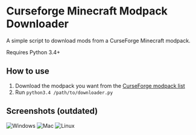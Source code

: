 Curseforge Minecraft Modpack Downloader
=============================

A simple script to download mods from a CurseForge Minecraft modpack.

Requires Python 3.4+

How to use
----------

  1. Download the modpack you want from the [CurseForge modpack list](http://www.curse.com/modpacks/minecraft)
  2. Run `python3.4 /path/to/downloader.py`

Screenshots (outdated)
----------
![Windows](/screenshots/cursePackDownloader_windows.png?raw=true)
![Mac](/screenshots/cursePackDownloader_mac.png?raw=true)
![Linux](/screenshots/cursePackDownloader_linux.png?raw=true)